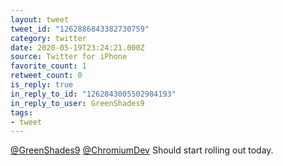 ```yaml
---
layout: tweet
tweet_id: "1262886843382730759"
category: twitter
date: 2020-05-19T23:24:21.000Z
source: Twitter for iPhone
favorite_count: 1
retweet_count: 0
is_reply: true
in_reply_to_id: "1262843005502984193"
in_reply_to_user: GreenShades9
tags:
- tweet
---
```


[@GreenShades9](https://twitter.com/@GreenShades9) [@ChromiumDev](https://twitter.com/@ChromiumDev) Should start rolling out today.
